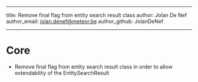 ---
title: Remove final flag from entity search result class
author: Jolan De Nef
author_email: jolan.denef@meteor.be
author_github: JolanDeNef
___
# Core
* Remove final flag from entity search result class in order to allow extendability of the EntitySearchResult
